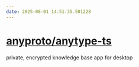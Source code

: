 ```yaml
---
date: 2025-08-01 14:51:35.501228
---
```


# [anyproto/anytype-ts](https://github.com/anyproto/anytype-ts)

private, encrypted knowledge base app for desktop
